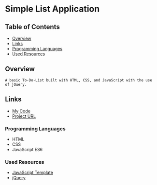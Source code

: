 # Simple List Application

## Table of Contents

 - [Overview](#overview)
 - [Links](#links)
 - [Programming Languages](#programming-languages)
 - [Used Resources](#used-resources)

## Overview
    A basic To-Do-List built with HTML, CSS, and JavaScript with the use of jQuery.

## Links

 - [My Code](https://github.com/WMSANDERS85/Simple-list-app)
 - [Project URL](https://wmsanders85.github.io/Simple-list-app/)


### Programming Languages

 - HTML
 - CSS
 - JavaScript ES6
  

### Used Resources
 
 - [JavaScript Template](https://replit.com/@CFCurriculum/jQuery-to-do-list)
 - [jQuery](https://releases.jquery.com/)
